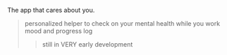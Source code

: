 The app that cares about you.

> personalized helper to check on your mental health while you work
> mood and progress log
> 
> >still in VERY early development
